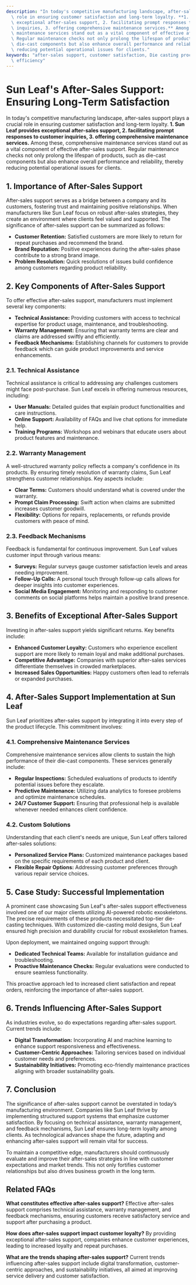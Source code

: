 ```yaml
---
description: "In today's competitive manufacturing landscape, after-sales support plays a crucial\
  \ role in ensuring customer satisfaction and long-term loyalty. **1. Sun Leaf provides\
  \ exceptional after-sales support, 2. facilitating prompt responses to customer\
  \ inquiries, 3. offering comprehensive maintenance services.** Among these, comprehensive\
  \ maintenance services stand out as a vital component of effective after-sales support.\
  \ Regular maintenance checks not only prolong the lifespan of products, such as\
  \ die-cast components but also enhance overall performance and reliability, thereby\
  \ reducing potential operational issues for clients."
keywords: "after-sales support, customer satisfaction, Die casting process, Heat dissipation\
  \ efficiency"
---
```

# Sun Leaf's After-Sales Support: Ensuring Long-Term Satisfaction

In today's competitive manufacturing landscape, after-sales support plays a crucial role in ensuring customer satisfaction and long-term loyalty. **1. Sun Leaf provides exceptional after-sales support, 2. facilitating prompt responses to customer inquiries, 3. offering comprehensive maintenance services.** Among these, comprehensive maintenance services stand out as a vital component of effective after-sales support. Regular maintenance checks not only prolong the lifespan of products, such as die-cast components but also enhance overall performance and reliability, thereby reducing potential operational issues for clients.

## **1. Importance of After-Sales Support**

After-sales support serves as a bridge between a company and its customers, fostering trust and maintaining positive relationships. When manufacturers like Sun Leaf focus on robust after-sales strategies, they create an environment where clients feel valued and supported. The significance of after-sales support can be summarized as follows:

- **Customer Retention:** Satisfied customers are more likely to return for repeat purchases and recommend the brand.
- **Brand Reputation:** Positive experiences during the after-sales phase contribute to a strong brand image.
- **Problem Resolution:** Quick resolutions of issues build confidence among customers regarding product reliability.

## **2. Key Components of After-Sales Support**

To offer effective after-sales support, manufacturers must implement several key components:

- **Technical Assistance:** Providing customers with access to technical expertise for product usage, maintenance, and troubleshooting.
- **Warranty Management:** Ensuring that warranty terms are clear and claims are addressed swiftly and efficiently.
- **Feedback Mechanisms:** Establishing channels for customers to provide feedback which can guide product improvements and service enhancements.

### **2.1. Technical Assistance**

Technical assistance is critical to addressing any challenges customers might face post-purchase. Sun Leaf excels in offering numerous resources, including:

- **User Manuals:** Detailed guides that explain product functionalities and care instructions.
- **Online Support:** Availability of FAQs and live chat options for immediate help.
- **Training Programs:** Workshops and webinars that educate users about product features and maintenance.

### **2.2. Warranty Management**

A well-structured warranty policy reflects a company's confidence in its products. By ensuring timely resolution of warranty claims, Sun Leaf strengthens customer relationships. Key aspects include:

- **Clear Terms:** Customers should understand what is covered under the warranty.
- **Prompt Claim Processing:** Swift action when claims are submitted increases customer goodwill.
- **Flexibility:** Options for repairs, replacements, or refunds provide customers with peace of mind.

### **2.3. Feedback Mechanisms**

Feedback is fundamental for continuous improvement. Sun Leaf values customer input through various means:

- **Surveys:** Regular surveys gauge customer satisfaction levels and areas needing improvement.
- **Follow-Up Calls:** A personal touch through follow-up calls allows for deeper insights into customer experiences.
- **Social Media Engagement:** Monitoring and responding to customer comments on social platforms helps maintain a positive brand presence.

## **3. Benefits of Exceptional After-Sales Support**

Investing in after-sales support yields significant returns. Key benefits include:

- **Enhanced Customer Loyalty:** Customers who experience excellent support are more likely to remain loyal and make additional purchases.
- **Competitive Advantage:** Companies with superior after-sales services differentiate themselves in crowded marketplaces.
- **Increased Sales Opportunities:** Happy customers often lead to referrals or expanded purchases.

## **4. After-Sales Support Implementation at Sun Leaf**

Sun Leaf prioritizes after-sales support by integrating it into every step of the product lifecycle. This commitment involves:

### **4.1. Comprehensive Maintenance Services**

Comprehensive maintenance services allow clients to sustain the high performance of their die-cast components. These services generally include:

- **Regular Inspections:** Scheduled evaluations of products to identify potential issues before they escalate.
- **Predictive Maintenance:** Utilizing data analytics to foresee problems and optimize maintenance schedules.
- **24/7 Customer Support:** Ensuring that professional help is available whenever needed enhances client confidence.

### **4.2. Custom Solutions**

Understanding that each client's needs are unique, Sun Leaf offers tailored after-sales solutions:

- **Personalized Service Plans:** Customized maintenance packages based on the specific requirements of each product and client.
- **Flexible Repair Options:** Addressing customer preferences through various repair service choices.

## **5. Case Study: Successful Implementation**

A prominent case showcasing Sun Leaf's after-sales support effectiveness involved one of our major clients utilizing AI-powered robotic exoskeletons. The precise requirements of these products necessitated top-tier die-casting techniques. With customized die-casting mold designs, Sun Leaf ensured high precision and durability crucial for robust exoskeleton frames.

Upon deployment, we maintained ongoing support through:

- **Dedicated Technical Teams:** Available for installation guidance and troubleshooting.
- **Proactive Maintenance Checks:** Regular evaluations were conducted to ensure seamless functionality.

This proactive approach led to increased client satisfaction and repeat orders, reinforcing the importance of after-sales support.

## **6. Trends Influencing After-Sales Support**

As industries evolve, so do expectations regarding after-sales support. Current trends include:

- **Digital Transformation:** Incorporating AI and machine learning to enhance support responsiveness and effectiveness.
- **Customer-Centric Approaches:** Tailoring services based on individual customer needs and preferences.
- **Sustainability Initiatives:** Promoting eco-friendly maintenance practices aligning with broader sustainability goals.

## **7. Conclusion**

The significance of after-sales support cannot be overstated in today’s manufacturing environment. Companies like Sun Leaf thrive by implementing structured support systems that emphasize customer satisfaction. By focusing on technical assistance, warranty management, and feedback mechanisms, Sun Leaf ensures long-term loyalty among clients. As technological advances shape the future, adapting and enhancing after-sales support will remain vital for success.

To maintain a competitive edge, manufacturers should continuously evaluate and improve their after-sales strategies in line with customer expectations and market trends. This not only fortifies customer relationships but also drives business growth in the long term.

## Related FAQs
**What constitutes effective after-sales support?**
Effective after-sales support comprises technical assistance, warranty management, and feedback mechanisms, ensuring customers receive satisfactory service and support after purchasing a product.

**How does after-sales support impact customer loyalty?**
By providing exceptional after-sales support, companies enhance customer experiences, leading to increased loyalty and repeat purchases.

**What are the trends shaping after-sales support?**
Current trends influencing after-sales support include digital transformation, customer-centric approaches, and sustainability initiatives, all aimed at improving service delivery and customer satisfaction.
